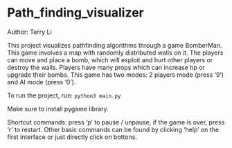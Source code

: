 # Path_finding_visualizer
Author: Terry Li

This project visualizes pathfinding algorithms through a game BomberMan. 
This game involves a map with randomly distributed walls on it. 
The players can move and place a bomb, which will exploit and hurt other players or destroy the walls. 
Players have many props which can increase hp or upgrade their bombs. 
This game has two modes: 2 players mode (press ‘9’) and AI mode (press ‘0’).

To run the project, run:
`python3 main.py`

Make sure to install pygame library.

Shortcut commands: press ‘p’ to pause / unpause, if the game is over, press ‘r’ to restart. 
Other basic commands can be found by clicking ‘help’ on the first interface or just directly click on bottons.
